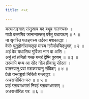 ```yaml
---
title: ०५९

---
```

यस्मादङ्गात् संसुस्राव यद् बभूव गलन्त्यशः ।  
गावो वत्समिव जानानास्तत् परैतु यथायथम् ॥ १ ॥  
ना सृगस्ति पतङ्गस्य तर्दस्य मशकाद्याः ।  
वेणोः पुतुद्रोर्नास्त्यसृङ् मास्य ग्लौर्मापचिद्भुवत् ॥ २ ॥  
अहं वेद यथासिथ गुर्विका नाम वा असि ।  
अमुं त्वं तमितो गच्छ यमहं द्वेष्मि पुरुषम् ॥ ॥ ३ ॥  
तस्यापि मध्य आ सीद नील ग्रीवासु सीदता ।  
वातस्यानु प्रवां मशकस्यानु संविदम् ॥ ४ ॥  
प्रेतो यन्त्वग्रुवो निरितो यन्त्वग्रुवः ।  
अधराचीमितः परः ॥ ॥ ५ ॥  
प्राहं ग्लावमध्मासं निरहं ग्लावमध्मासम् ।  
अधराचीरितः परः ॥ ६ ॥  